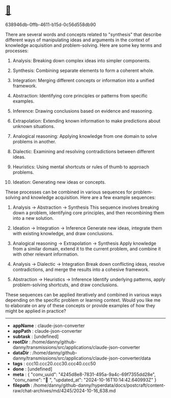 # [💬 ](https://claude.ai/chat/4245d8e8-7831-495a-9a4c-69f7355dd28e)

638946db-0ffb-4611-b15d-0c56d558db90

 There are several words and concepts related to "synthesis" that describe different ways of manipulating ideas and arguments in the context of knowledge acquisition and problem-solving. Here are some key terms and processes:

1. Analysis: Breaking down complex ideas into simpler components.

2. Synthesis: Combining separate elements to form a coherent whole.

3. Integration: Merging different concepts or information into a unified framework.

4. Abstraction: Identifying core principles or patterns from specific examples.

5. Inference: Drawing conclusions based on evidence and reasoning.

6. Extrapolation: Extending known information to make predictions about unknown situations.

7. Analogical reasoning: Applying knowledge from one domain to solve problems in another.

8. Dialectic: Examining and resolving contradictions between different ideas.

9. Heuristics: Using mental shortcuts or rules of thumb to approach problems.

10. Ideation: Generating new ideas or concepts.

These processes can be combined in various sequences for problem-solving and knowledge acquisition. Here are a few example sequences:

1. Analysis -> Abstraction -> Synthesis
   This sequence involves breaking down a problem, identifying core principles, and then recombining them into a new solution.

2. Ideation -> Integration -> Inference
   Generate new ideas, integrate them with existing knowledge, and draw conclusions.

3. Analogical reasoning -> Extrapolation -> Synthesis
   Apply knowledge from a similar domain, extend it to the current problem, and combine it with other relevant information.

4. Analysis -> Dialectic -> Integration
   Break down conflicting ideas, resolve contradictions, and merge the results into a cohesive framework.

5. Abstraction -> Heuristics -> Inference
   Identify underlying patterns, apply problem-solving shortcuts, and draw conclusions.

These sequences can be applied iteratively and combined in various ways depending on the specific problem or learning context. Would you like me to elaborate on any of these concepts or provide examples of how they might be applied in practice?

---

* **appName** : claude-json-converter
* **appPath** : claude-json-converter
* **subtask** : [undefined]
* **rootDir** : /home/danny/github-danny/transmissions/src/applications/claude-json-converter
* **dataDir** : /home/danny/github-danny/transmissions/src/applications/claude-json-converter/data
* **tags** : ccc10.ccc20.ccc30.ccc40.ccc50
* **done** : [undefined]
* **meta** : {
  "conv_uuid": "4245d8e8-7831-495a-9a4c-69f7355dd28e",
  "conv_name": "💬 ",
  "updated_at": "2024-10-16T10:14:42.640993Z"
}
* **filepath** : /home/danny/github-danny/hyperdata/docs/postcraft/content-raw/chat-archives/md/4245/2024-10-16_638.md